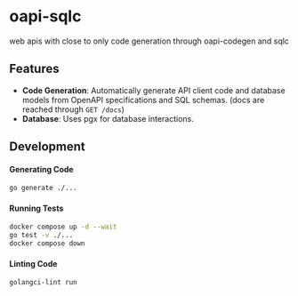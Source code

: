 # oapi-sqlc

web apis with close to only code generation through oapi-codegen and sqlc

## Features

- **Code Generation**: Automatically generate API client code and database models from OpenAPI specifications and SQL schemas. (docs are reached through `GET /docs`)
- **Database**: Uses pgx for database interactions.

## Development

#### Generating Code

```sh
go generate ./...
```

#### Running Tests

```sh
docker compose up -d --wait
go test -v ./...
docker compose down
```

#### Linting Code

```sh
golangci-lint run
```
